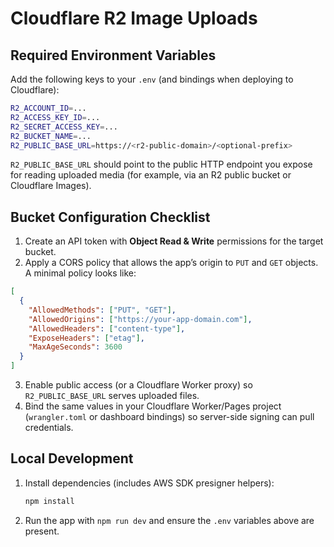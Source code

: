 # Cloudflare R2 Image Uploads

## Required Environment Variables

Add the following keys to your `.env` (and bindings when deploying to Cloudflare):

```bash
R2_ACCOUNT_ID=...
R2_ACCESS_KEY_ID=...
R2_SECRET_ACCESS_KEY=...
R2_BUCKET_NAME=...
R2_PUBLIC_BASE_URL=https://<r2-public-domain>/<optional-prefix>
```

`R2_PUBLIC_BASE_URL` should point to the public HTTP endpoint you expose for reading uploaded media (for example, via an R2 public bucket or Cloudflare Images).

## Bucket Configuration Checklist

1. Create an API token with **Object Read & Write** permissions for the target bucket.
2. Apply a CORS policy that allows the app’s origin to `PUT` and `GET` objects. A minimal policy looks like:

```json
[
  {
    "AllowedMethods": ["PUT", "GET"],
    "AllowedOrigins": ["https://your-app-domain.com"],
    "AllowedHeaders": ["content-type"],
    "ExposeHeaders": ["etag"],
    "MaxAgeSeconds": 3600
  }
]
```

3. Enable public access (or a Cloudflare Worker proxy) so `R2_PUBLIC_BASE_URL` serves uploaded files.
4. Bind the same values in your Cloudflare Worker/Pages project (`wrangler.toml` or dashboard bindings) so server-side signing can pull credentials.

## Local Development

1. Install dependencies (includes AWS SDK presigner helpers):

   ```bash
   npm install
   ```

2. Run the app with `npm run dev` and ensure the `.env` variables above are present.
